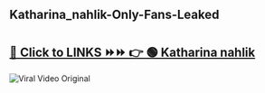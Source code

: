 
 ## Katharina_nahlik-Only-Fans-Leaked

# <h2><a href="https://clipsfans.com/Katharina_nahlik&ref=git">🔗 Click to LINKS ⏩⏩ 👉 🟢 Katharina nahlik </a></h2>

<a href="https://clipsfans.com/Katharina_nahlik&ref=git" rel="nofollow" data-target="animated-image.originalLink"><img src="https://i.ibb.co.com/xMMVF88/686577567.gif" alt="Viral Video Original" style="max-width: 100%; display: inline-block;" data-target="animated-image.originalImage"></a>
